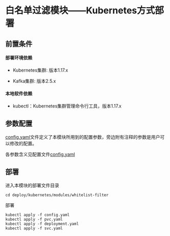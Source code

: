 # 白名单过滤模块——Kubernetes方式部署

## 前置条件

#### 部署环境依赖

- Kubernetes集群: 版本1.17.x

- Kafka集群: 版本2.5.x

#### 本地软件依赖

- kubectl：Kubernetes集群管理命令行工具，版本1.17.x

## 参数配置

[config.yaml](config.yaml)文件定义了本模块所用到的配置参数，旁边附有注释的参数是用户可以修改的配置。

各参数含义见配置文件[config.yaml](config.yaml)

## 部署

进入本模块的部署文件目录

```shell
cd deploy/kubernetes/modules/whitelist-filter
```

部署

```shell
kubectl apply -f config.yaml
kubectl apply -f pvc.yaml
kubectl apply -f deployment.yaml
kubectl apply -f svc.yaml
```

